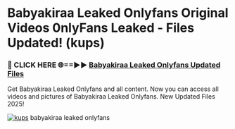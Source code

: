 # Babyakiraa Leaked Onlyfans Original Videos 0nlyFans Leaked - Files Updated! (kups)

<h3>🔴 CLICK HERE 🌐==►► <a href="https://tinyurl.com/4seja8ks" rel="nofollow">Babyakiraa Leaked Onlyfans Updated Files</a></h3>

Get Babyakiraa Leaked Onlyfans and all content. Now you can access all videos and pictures of Babyakiraa Leaked Onlyfans. New Updated Files 2025!

[![kups](https://i.imgur.com/EWjZXRe.gif)](https://tinyurl.com/4seja8ks)
babyakiraa leaked onlyfans
